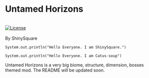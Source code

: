 # Untamed Horizons
<br>
	<a href="https://github.com/Lypycoder/UntamedHorizons-MCMod/blob/main/LICENSE"><img src="https://img.shields.io/github/license/Creators-of-Create/Create?style=flat&color=900c3f" alt="License"></a>
<br><br>
By ShinySquare 



`System.out.println("Hello Everyone. I am ShinySquare.")`

`System.out.println("Hello Everyone. I am Catus-soup")`

Untamed Horizons is a very big biome, structure, dimension, bosses themed mod.
The README will be updated soon.
